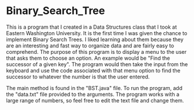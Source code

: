 # Binary_Search_Tree

This is a program that I created in a Data Structures class that I took at Eastern Washington University. It is the first time I was given the chance to implement Binary Search Trees. I liked learning about them because they are an interesting and fast way to organize data and are fairly easy to comprehend.
The purpose of this program is to display a menu to the user that asks them to choose an option. An example would be "Find the successor of a given key". The program would then take the input from the keyboard and use the code associated with that menu option to find the successor to whatever the number is that the user entered.

The main method is found in the "BST.java" file. To run the program, add the "data.txt" file provided to the arguments. The program works with a large range of numbers, so feel free to edit the text file and change them.
